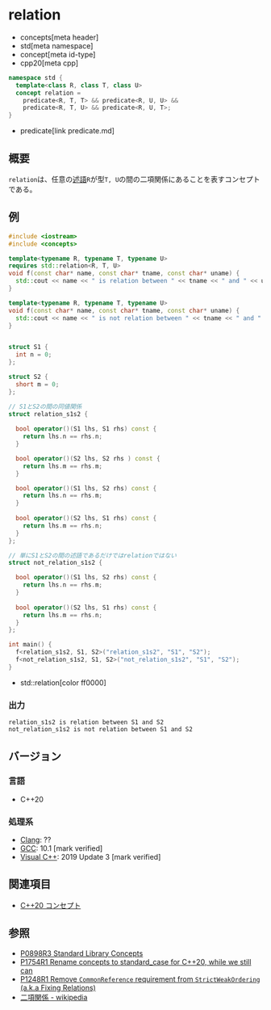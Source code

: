 # relation
* concepts[meta header]
* std[meta namespace]
* concept[meta id-type]
* cpp20[meta cpp]

```cpp
namespace std {
  template<class R, class T, class U>
  concept relation =
    predicate<R, T, T> && predicate<R, U, U> &&
    predicate<R, T, U> && predicate<R, U, T>;
}
```
* predicate[link predicate.md]

## 概要

`relation`は、任意の[述語](/reference/concepts/predicate.md)`R`が型`T, U`の間の二項関係にあることを表すコンセプトである。

## 例
```cpp example
#include <iostream>
#include <concepts>

template<typename R, typename T, typename U>
requires std::relation<R, T, U>
void f(const char* name, const char* tname, const char* uname) {
  std::cout << name << " is relation between " << tname << " and " << uname << std::endl;
}

template<typename R, typename T, typename U>
void f(const char* name, const char* tname, const char* uname) {
  std::cout << name << " is not relation between " << tname << " and " << uname << std::endl;
}


struct S1 {
  int n = 0;
};

struct S2 {
  short m = 0;
};

// S1とS2の間の同値関係
struct relation_s1s2 {
  
  bool operator()(S1 lhs, S1 rhs) const {
    return lhs.n == rhs.n;
  }

  bool operator()(S2 lhs, S2 rhs ) const {
    return lhs.m == rhs.m;
  }

  bool operator()(S1 lhs, S2 rhs) const {
    return lhs.n == rhs.m;
  }
  
  bool operator()(S2 lhs, S1 rhs) const {
    return lhs.m == rhs.n;
  }
};

// 単にS1とS2の間の述語であるだけではrelationではない
struct not_relation_s1s2 {

  bool operator()(S1 lhs, S2 rhs) const {
    return lhs.n == rhs.m;
  }
  
  bool operator()(S2 lhs, S1 rhs) const {
    return lhs.m == rhs.n;
  }
};

int main() {
  f<relation_s1s2, S1, S2>("relation_s1s2", "S1", "S2");
  f<not_relation_s1s2, S1, S2>("not_relation_s1s2", "S1", "S2");
}
```
* std::relation[color ff0000]

### 出力
```
relation_s1s2 is relation between S1 and S2
not_relation_s1s2 is not relation between S1 and S2
```

## バージョン
### 言語
- C++20

### 処理系
- [Clang](/implementation.md#clang): ??
- [GCC](/implementation.md#gcc): 10.1 [mark verified]
- [Visual C++](/implementation.md#visual_cpp): 2019 Update 3 [mark verified]

## 関連項目

- [C++20 コンセプト](/lang/cpp20/concepts.md)

## 参照

- [P0898R3 Standard Library Concepts](http://www.open-std.org/jtc1/sc22/wg21/docs/papers/2018/p0898r3.pdf)
- [P1754R1 Rename concepts to standard_case for C++20, while we still can](http://www.open-std.org/jtc1/sc22/wg21/docs/papers/2019/p1754r1.pdf)
- [P1248R1 Remove `CommonReference` requirement from `StrictWeakOrdering` (a.k.a Fixing Relations)](http://www.open-std.org/jtc1/sc22/wg21/docs/papers/2018/p1248r1.html)
- [二項関係 - wikipedia](https://ja.wikipedia.org/wiki/二項関係)
